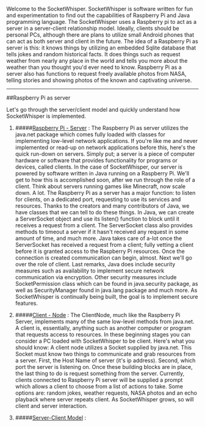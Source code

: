Welcome to the SocketWhisper. SocketWhisper is software written for fun and experimentation to find out the 
capabilities of Raspberry Pi and Java programming language. The SocketWhisper uses a Raspberry pi to act as 
a server in a server-client relationship model. Ideally, clients should be personal PCs, although there are 
plans to utilize small Android phones that can act as both server and client in the future. The idea of a 
Raspberry Pi as server is this: it knows things by utilizing an embedded Sqlite database that tells jokes 
and random historical facts. It does things such as request weather from nearly any place in the world and 
tells you more about the weather than you thought you'd ever need to know. Raspberry Pi as a server also has 
functions to request freely available photos from NASA, telling stories and showing photos of the known and 
captivating universe. 

****
##Raspberry Pi as server

Let's go through the server/client model and quickly understand how SocketWhisper is implemented.
1. #####<u>Raspberry Pi - Server</u> : 
   The Raspberry Pi as server utilizes the java.net package which comes fully
   loaded with classes for implementing low-level network applications. If you're 
   like me and never implemented or read-up on network applications before this, 
   here's the quick run-down on servers. Simply put; a server is a piece of computer
   hardware or software that provides functionality for programs or devices, called
   clients. In the case of SocketWhisper, our server is powered by software written 
   in Java running on a Raspberry Pi. We'll get to how this is accomplished soon, 
   after we run through the role of a client. Think about servers running games like
   Minecraft, now scale down. A lot. The Raspberry Pi as a server has a major 
   function: to listen for clients, on a dedicated port, requesting to use its services 
   and resources. Thanks to the creators and many contributors of Java, we have classes
   that we can tell to do these things. In Java, we can create a ServerSocket object and
   use its listen() function to block until it receives a request from a client. The 
   ServerSocket class also provides methods to timeout a server if it hasn't received
   any request in some amount of time, and much more. Java takes care of a-lot once 
   the ServerSocket has received a request from a client; fully vetting a client before
   it is granted access to the Raspberry Pi resources. Once the connection is created
   communication can begin, almost. Next we'll go over the role of client. Last remarks, 
   Java does include security measures such as availability to implement secure network 
   communication via encryption. Other security measures include SocketPermission class
   which can be found in java.security package, as well as SecurityManager found in 
   java.lang package and much more. As SocketWhisper is continually being built, the 
   goal is to implement secure features. 
   
2. #####<u>Client - Node</u> : 
   The ClientNode, much like the Raspberry Pi Server, implements many of the same low-level 
   methods from java.net. A client is, essentially, anything such as another computer or 
   program that requests access to resources. In these beginning stages you can consider a 
   PC loaded with SocketWhisper to be client. Here's what you should know: A client node 
   utilizes a Socket supplied by java.net. This Socket must know two things to communicate 
   and grab resources from a server. First, the Host Name of server (it's ip address). 
   Second, which port the server is listening on. Once these building blocks are in place, the 
   last thing to do is request something from the server. Currently, clients connected to 
   Raspberry Pi server will be supplied a prompt which allows a client to choose from a list
   of actions to take. Some options are: random jokes, weather requests, NASA photos and an 
   echo playback where server repeats client. As SocketWhisper grows, so will client and server
   interaction. 
   
3. #####<u>Server-Client Model</u> : 
   
